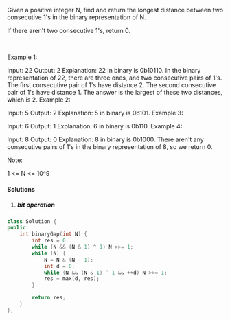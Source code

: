 Given a positive integer N, find and return the longest distance between two consecutive 1's in the binary representation of N.

If there aren't two consecutive 1's, return 0.

 

Example 1:

Input: 22
Output: 2
Explanation: 
22 in binary is 0b10110.
In the binary representation of 22, there are three ones, and two consecutive pairs of 1's.
The first consecutive pair of 1's have distance 2.
The second consecutive pair of 1's have distance 1.
The answer is the largest of these two distances, which is 2.
Example 2:

Input: 5
Output: 2
Explanation: 
5 in binary is 0b101.
Example 3:

Input: 6
Output: 1
Explanation: 
6 in binary is 0b110.
Example 4:

Input: 8
Output: 0
Explanation: 
8 in binary is 0b1000.
There aren't any consecutive pairs of 1's in the binary representation of 8, so we return 0.
 

Note:

1 <= N <= 10^9

#### Solutions

1. ##### bit operation

```c++
class Solution {
public:
    int binaryGap(int N) {
        int res = 0;
        while (N && (N & 1) ^ 1) N >>= 1;
        while (N) {
            N = N & (N - 1);
            int d = 0;
            while (N && (N & 1) ^ 1 && ++d) N >>= 1;
            res = max(d, res);
        }

        return res;
    }
};
```